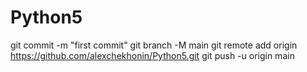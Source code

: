 # Python5


git commit -m "first commit"
git branch -M main
git remote add origin https://github.com/alexchekhonin/Python5.git
git push -u origin main